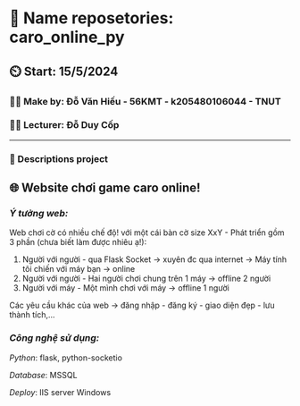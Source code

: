 # 🚩 Name reposetories: caro_online_py
## ⏲️	Start: 15/5/2024
### :man_student: Make by: Đỗ Văn Hiếu - 56KMT - k205480106044 - TNUT
### 👨‍🏫 Lecturer: Đỗ Duy Cốp
---
### 📃 Descriptions project
## **🌐 Website chơi game caro online!**

### **_Ý tưởng web:_**
Web chơi cờ có nhiều chế độ! với một cái bàn cờ size XxY  - Phát triển gồm 3 phần (chưa biết làm được nhiêu ạ!):
  1. Người với người - qua Flask Socket -> xuyên đc qua internet -> Máy tính tôi chiến với máy bạn -> online
  2. Người với người - Hai người chơi chung trên 1 máy -> offline 2 người
  3. Người với máy - Một mình chơi với máy -> offline 1 người

Các yêu cầu khác của web -> đăng nhập - đăng ký - giao diện đẹp - lưu thành tích,...

### **_Công nghệ sử dụng:_**

_Python_: flask, python-socketio

_Database_: MSSQL

_Deploy_: IIS server Windows


